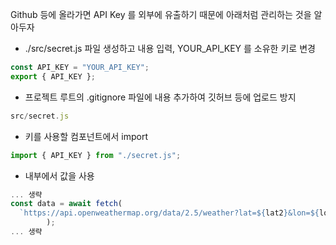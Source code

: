 Github 등에 올라가면 API Key 를 외부에 유출하기 때문에 아래처럼 관리하는 것을 알아두자

- ./src/secret.js 파일 생성하고 내용 입력, YOUR_API_KEY 를 소유한 키로 변경

```jsx
const API_KEY = "YOUR_API_KEY";
export { API_KEY };
```

- 프로젝트 루트의 .gitignore 파일에 내용 추가하여 깃허브 등에 업로드 방지

```jsx
src/secret.js
```

- 키를 사용할 컴포넌트에서 import

```jsx
import { API_KEY } from "./secret.js";
```

- 내부에서 값을 사용

```jsx
... 생략
const data = await fetch(
  `https://api.openweathermap.org/data/2.5/weather?lat=${lat2}&lon=${lon2}&units=metric&appid=${API_KEY}`
        );
... 생략
```
